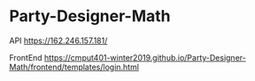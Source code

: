 # Party-Designer-Math

API
https://162.246.157.181/


FrontEnd
https://cmput401-winter2019.github.io/Party-Designer-Math/frontend/templates/login.html

